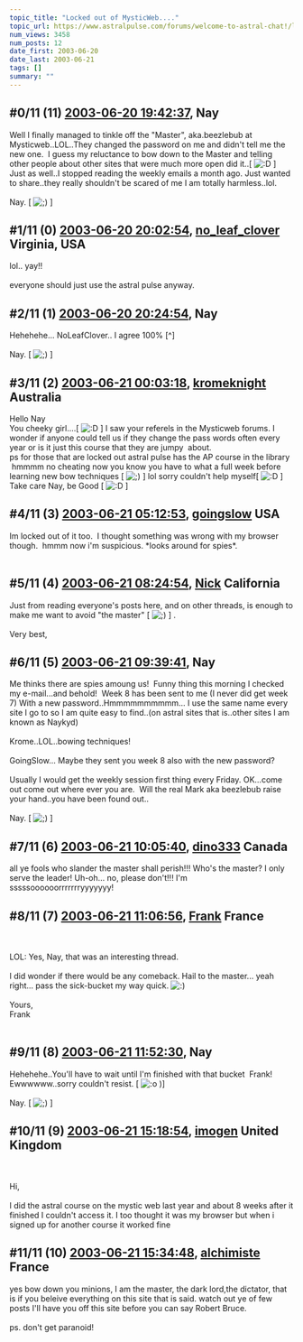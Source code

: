 ```yaml
---
topic_title: "Locked out of MysticWeb...."
topic_url: https://www.astralpulse.com/forums/welcome-to-astral-chat!/locked-out-of-mysticweb
num_views: 3458
num_posts: 12
date_first: 2003-06-20
date_last: 2003-06-21
tags: []
summary: ""
---
```


## \#0/11 (11) [2003-06-20 19:42:37](https://www.astralpulse.com/forums/index.php?msg=120828), Nay  ##
<section>
Well I finally managed to tinkle off the "Master", aka.beezlebub at Mysticweb..LOL..They changed the password on me and didn't tell me the new one.  I guess my reluctance to bow down to the Master and telling other people about other sites that were much more open did it..[
<img alt=":D" class="smiley" src="https://www.astralpulse.com/forums/Smileys/fugue/cheesy.png" title="Cheesy"/>
] Just as well..I stopped reading the weekly emails a month ago. Just wanted to share..they really shouldn't be scared of me I am totally harmless..lol.
<br>
<br>
Nay. [
<img alt=";)" class="smiley" src="https://www.astralpulse.com/forums/Smileys/fugue/wink.png" title="Wink"/>
]
</section>

## \#1/11 (0) [2003-06-20 20:02:54](https://www.astralpulse.com/forums/index.php?msg=35593), [no_leaf_clover](https://www.astralpulse.com/forums/profile/?u=1764) Virginia, USA ##
<section>
lol.. yay!!
<br>
<br>
everyone should just use the astral pulse anyway.
</section>

## \#2/11 (1) [2003-06-20 20:24:54](https://www.astralpulse.com/forums/index.php?msg=35599), Nay  ##
<section>
Hehehehe... NoLeafClover.. I agree 100% [^]
<br>
<br>
Nay. [
<img alt=";)" class="smiley" src="https://www.astralpulse.com/forums/Smileys/fugue/wink.png" title="Wink"/>
]
</section>

## \#3/11 (2) [2003-06-21 00:03:18](https://www.astralpulse.com/forums/index.php?msg=35617), [kromeknight](https://www.astralpulse.com/forums/profile/?u=2039) Australia ##
<section>
Hello Nay
<br>
You cheeky girl....[
<img alt=":D" class="smiley" src="https://www.astralpulse.com/forums/Smileys/fugue/cheesy.png" title="Cheesy"/>
] I saw your referels in the Mysticweb forums. I wonder if anyone could tell us if they change the pass words often every year or is it just this course that they are jumpy  about.
<br>
ps for those that are locked out astral pulse has the AP course in the library  hmmmm no cheating now you know you have to what a full week before learning new bow techniques [
<img alt=";)" class="smiley" src="https://www.astralpulse.com/forums/Smileys/fugue/wink.png" title="Wink"/>
] lol sorry couldn't help myself[
<img alt=":D" class="smiley" src="https://www.astralpulse.com/forums/Smileys/fugue/cheesy.png" title="Cheesy"/>
]
<br>
Take care Nay, be Good [
<img alt=":D" class="smiley" src="https://www.astralpulse.com/forums/Smileys/fugue/cheesy.png" title="Cheesy"/>
]
</section>

## \#4/11 (3) [2003-06-21 05:12:53](https://www.astralpulse.com/forums/index.php?msg=35648), [goingslow](https://www.astralpulse.com/forums/profile/?u=1529) USA ##
<section>
Im locked out of it too.  I thought something was wrong with my browser though.  hmmm now i'm suspicious. *looks around for spies*.
<br>
<br>
</section>

## \#5/11 (4) [2003-06-21 08:24:54](https://www.astralpulse.com/forums/index.php?msg=35674), [Nick](https://www.astralpulse.com/forums/profile/?u=2080) California ##
<section>
Just from reading everyone's posts here, and on other threads, is enough to make me want to avoid "the master" [
<img alt=";)" class="smiley" src="https://www.astralpulse.com/forums/Smileys/fugue/wink.png" title="Wink"/>
] .
<br>
<br>
Very best,
</section>

## \#6/11 (5) [2003-06-21 09:39:41](https://www.astralpulse.com/forums/index.php?msg=35680), Nay  ##
<section>
Me thinks there are spies amoung us!  Funny thing this morning I checked my e-mail...and behold!  Week 8 has been sent to me (I never did get week 7) With a new password..Hmmmmmmmmmm... I use the same name every site I go to so I am quite easy to find..(on astral sites that is..other sites I am known as Naykyd)
<br>
<br>
Krome..LOL..bowing techniques!
<br>
<br>
GoingSlow... Maybe they sent you week 8 also with the new password?
<br>
<br>
Usually I would get the weekly session first thing every Friday. OK...come out come out where ever you are.  Will the real Mark aka beezlebub raise your hand..you have been found out..
<br>
<br>
Nay. [
<img alt=";)" class="smiley" src="https://www.astralpulse.com/forums/Smileys/fugue/wink.png" title="Wink"/>
]
</section>

## \#7/11 (6) [2003-06-21 10:05:40](https://www.astralpulse.com/forums/index.php?msg=35686), [dino333](https://www.astralpulse.com/forums/profile/?u=2173) Canada ##
<section>
all ye fools who slander the master shall perish!!! Who's the master? I only serve the leader! Uh-oh... no, please don't!!! I'm sssssoooooorrrrrrryyyyyyy!
</section>

## \#8/11 (7) [2003-06-21 11:06:56](https://www.astralpulse.com/forums/index.php?msg=35697), [Frank](https://www.astralpulse.com/forums/profile/?u=359) France ##
<section>
<br>
<br>
LOL: Yes, Nay, that was an interesting thread.
<br>
<br>
I did wonder if there would be any comeback. Hail to the master... yeah right... pass the sick-bucket my way quick.
<img alt=":)" class="smiley" src="https://www.astralpulse.com/forums/Smileys/fugue/smiley.png" title="Smiley"/>
<br>
<br>
Yours,
<br>
Frank
<br>
<br>
</section>

## \#9/11 (8) [2003-06-21 11:52:30](https://www.astralpulse.com/forums/index.php?msg=35702), Nay  ##
<section>
Hehehehe..You'll have to wait until I'm finished with that bucket  Frank!   Ewwwwww..sorry couldn't resist. [
<img alt=":o" class="smiley" src="https://www.astralpulse.com/forums/Smileys/fugue/shocked.png" title="Shocked"/>
)]
<br>
<br>
Nay. [
<img alt=";)" class="smiley" src="https://www.astralpulse.com/forums/Smileys/fugue/wink.png" title="Wink"/>
]
</section>

## \#10/11 (9) [2003-06-21 15:18:54](https://www.astralpulse.com/forums/index.php?msg=35740), [imogen](https://www.astralpulse.com/forums/profile/?u=682) United Kingdom ##
<section>
<br>
<br>
Hi,
<br>
<br>
I did the astral course on the mystic web last year and about 8 weeks after it finished I couldn't access it. I too thought it was my browser but when i signed up for another course it worked fine
</section>

## \#11/11 (10) [2003-06-21 15:34:48](https://www.astralpulse.com/forums/index.php?msg=35746), [alchimiste](https://www.astralpulse.com/forums/profile/?u=625) France ##
<section>
yes bow down you minions, I am the master, the dark lord,the dictator, that is if you beleive everything on this site that is said. watch out ye of few posts I'll have you off this site before you can say Robert Bruce.
<br>
<br>
ps. don't get paranoid!
<br>
</section>